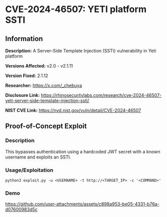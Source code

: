 # CVE-2024-46507: YETI platform SSTI

## Information
**Description:** A Server-Side Template Injection (SSTI) vulnerability in Yeti platform

**Versions Affected:** v2.0 - v2.1.11

**Version Fixed:** 2.1.12

**Researcher:** https://x.com/_chebuya

**Disclosure Link:** https://rhinosecuritylabs.com/research/cve-2024-46507-yeti-server-side-template-injection-ssti/

**NIST CVE Link:** https://nvd.nist.gov/vuln/detail/CVE-2024-46507 

## Proof-of-Concept Exploit
### Description
This bypasses authentication using a hardcoded JWT secret with a known username and exploits an SSTI.

### Usage/Exploitation
```
python3 exploit.py -u <USERNAME> -t http://<TARGET_IP> -c '<COMMAND>'
```

### Demo
https://github.com/user-attachments/assets/c898a953-be05-4331-b76a-d07600983d5c


